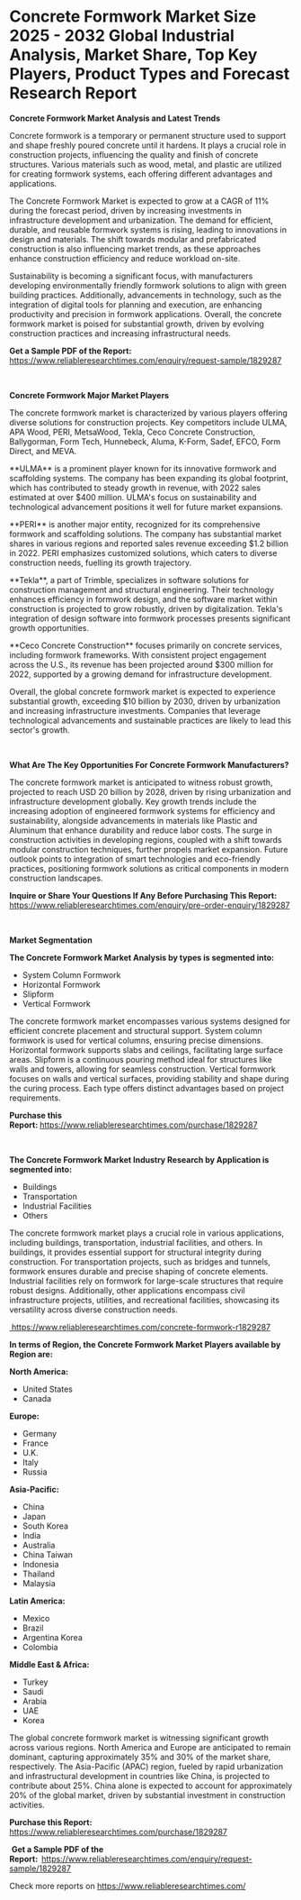 <p><h1>Concrete Formwork Market Size 2025 - 2032 Global Industrial Analysis, Market Share, Top Key Players, Product Types and Forecast Research Report</h1></p><p><strong>Concrete Formwork Market Analysis and Latest Trends</strong></p>
<p><p>Concrete formwork is a temporary or permanent structure used to support and shape freshly poured concrete until it hardens. It plays a crucial role in construction projects, influencing the quality and finish of concrete structures. Various materials such as wood, metal, and plastic are utilized for creating formwork systems, each offering different advantages and applications.</p><p>The Concrete Formwork Market is expected to grow at a CAGR of 11% during the forecast period, driven by increasing investments in infrastructure development and urbanization. The demand for efficient, durable, and reusable formwork systems is rising, leading to innovations in design and materials. The shift towards modular and prefabricated construction is also influencing market trends, as these approaches enhance construction efficiency and reduce workload on-site.</p><p>Sustainability is becoming a significant focus, with manufacturers developing environmentally friendly formwork solutions to align with green building practices. Additionally, advancements in technology, such as the integration of digital tools for planning and execution, are enhancing productivity and precision in formwork applications. Overall, the concrete formwork market is poised for substantial growth, driven by evolving construction practices and increasing infrastructural needs.</p></p>
<p><strong>Get a Sample PDF of the Report:&nbsp;</strong> <a href="https://www.reliableresearchtimes.com/enquiry/request-sample/1829287?utm_campaign=1558&utm_medium=2&utm_source=Github&utm_content=ia&utm_term=31012025&utm_id=concrete-formwork">https://www.reliableresearchtimes.com/enquiry/request-sample/1829287</a></p>
<p>&nbsp;</p>
<p><strong>Concrete Formwork Major Market Players</strong></p>
<p><p>The concrete formwork market is characterized by various players offering diverse solutions for construction projects. Key competitors include ULMA, APA Wood, PERI, MetsaWood, Tekla, Ceco Concrete Construction, Ballygorman, Form Tech, Hunnebeck, Aluma, K-Form, Sadef, EFCO, Form Direct, and MEVA.</p><p>**ULMA** is a prominent player known for its innovative formwork and scaffolding systems. The company has been expanding its global footprint, which has contributed to steady growth in revenue, with 2022 sales estimated at over $400 million. ULMA's focus on sustainability and technological advancement positions it well for future market expansions.</p><p>**PERI** is another major entity, recognized for its comprehensive formwork and scaffolding solutions. The company has substantial market shares in various regions and reported sales revenue exceeding $1.2 billion in 2022. PERI emphasizes customized solutions, which caters to diverse construction needs, fuelling its growth trajectory.</p><p>**Tekla**, a part of Trimble, specializes in software solutions for construction management and structural engineering. Their technology enhances efficiency in formwork design, and the software market within construction is projected to grow robustly, driven by digitalization. Tekla's integration of design software into formwork processes presents significant growth opportunities.</p><p>**Ceco Concrete Construction** focuses primarily on concrete services, including formwork frameworks. With consistent project engagement across the U.S., its revenue has been projected around $300 million for 2022, supported by a growing demand for infrastructure development.</p><p>Overall, the global concrete formwork market is expected to experience substantial growth, exceeding $10 billion by 2030, driven by urbanization and increasing infrastructure investments. Companies that leverage technological advancements and sustainable practices are likely to lead this sector's growth.</p></p>
<p>&nbsp;</p>
<p><strong>What Are The Key Opportunities For Concrete Formwork Manufacturers?</strong></p>
<p><p>The concrete formwork market is anticipated to witness robust growth, projected to reach USD 20 billion by 2028, driven by rising urbanization and infrastructure development globally. Key growth trends include the increasing adoption of engineered formwork systems for efficiency and sustainability, alongside advancements in materials like Plastic and Aluminum that enhance durability and reduce labor costs. The surge in construction activities in developing regions, coupled with a shift towards modular construction techniques, further propels market expansion. Future outlook points to integration of smart technologies and eco-friendly practices, positioning formwork solutions as critical components in modern construction landscapes.</p></p>
<p><strong>Inquire or Share Your Questions If Any Before Purchasing This Report:</strong> <a href="https://www.reliableresearchtimes.com/enquiry/pre-order-enquiry/1829287?utm_campaign=1558&utm_medium=2&utm_source=Github&utm_content=ia&utm_term=31012025&utm_id=concrete-formwork">https://www.reliableresearchtimes.com/enquiry/pre-order-enquiry/1829287</a></p>
<p>&nbsp;</p>
<p><strong>Market Segmentation</strong></p>
<p><strong>The Concrete Formwork Market Analysis by types is segmented into:</strong></p>
<p><ul><li>System Column Formwork</li><li>Horizontal Formwork</li><li>Slipform</li><li>Vertical Formwork</li></ul></p>
<p><p>The concrete formwork market encompasses various systems designed for efficient concrete placement and structural support. System column formwork is used for vertical columns, ensuring precise dimensions. Horizontal formwork supports slabs and ceilings, facilitating large surface areas. Slipform is a continuous pouring method ideal for structures like walls and towers, allowing for seamless construction. Vertical formwork focuses on walls and vertical surfaces, providing stability and shape during the curing process. Each type offers distinct advantages based on project requirements.</p></p>
<p><strong>Purchase this Report:&nbsp;</strong><a href="https://www.reliableresearchtimes.com/purchase/1829287?utm_campaign=1558&utm_medium=2&utm_source=Github&utm_content=ia&utm_term=31012025&utm_id=concrete-formwork">https://www.reliableresearchtimes.com/purchase/1829287</a></p>
<p>&nbsp;</p>
<p><strong>The Concrete Formwork Market Industry Research by Application is segmented into:</strong></p>
<p><ul><li>Buildings</li><li>Transportation</li><li>Industrial Facilities</li><li>Others</li></ul></p>
<p><p>The concrete formwork market plays a crucial role in various applications, including buildings, transportation, industrial facilities, and others. In buildings, it provides essential support for structural integrity during construction. For transportation projects, such as bridges and tunnels, formwork ensures durable and precise shaping of concrete elements. Industrial facilities rely on formwork for large-scale structures that require robust designs. Additionally, other applications encompass civil infrastructure projects, utilities, and recreational facilities, showcasing its versatility across diverse construction needs.</p></p>
<p><a href="https://www.reliableresearchtimes.com/concrete-formwork-r1829287?utm_campaign=1558&utm_medium=2&utm_source=Github&utm_content=ia&utm_term=31012025&utm_id=concrete-formwork">&nbsp;https://www.reliableresearchtimes.com/concrete-formwork-r1829287</a></p>
<p><strong>In terms of Region, the Concrete Formwork Market Players available by Region are:</strong></p>
<p>
    <p> <strong> North America: </strong>
        <ul>
            <li>United States</li>
            <li>Canada</li>
        </ul>
        </p> 
    <p> <strong> Europe: </strong>
        <ul>
            <li>Germany</li>
            <li>France</li>
            <li>U.K.</li>
            <li>Italy</li>
            <li>Russia</li>
        </ul>
        </p> 
    <p> <strong> Asia-Pacific: </strong>
        <ul>
            <li>China</li>
            <li>Japan</li>
            <li>South Korea</li>
            <li>India</li>
            <li>Australia</li>
            <li>China Taiwan</li>
            <li>Indonesia</li>
            <li>Thailand</li>
            <li>Malaysia</li>
        </ul>
        </p> 
    <p> <strong> Latin America: </strong>
        <ul>
            <li>Mexico</li>
            <li>Brazil</li>
            <li>Argentina Korea</li>
            <li>Colombia</li>
        </ul>
        </p> 
    <p> <strong> Middle East & Africa: </strong>
        <ul>
            <li>Turkey</li>
            <li>Saudi</li>
            <li>Arabia</li>
            <li>UAE</li>
            <li>Korea</li>
        </ul>
    </p>
    </p>
<p><p>The global concrete formwork market is witnessing significant growth across various regions. North America and Europe are anticipated to remain dominant, capturing approximately 35% and 30% of the market share, respectively. The Asia-Pacific (APAC) region, fueled by rapid urbanization and infrastructural development in countries like China, is projected to contribute about 25%. China alone is expected to account for approximately 20% of the global market, driven by substantial investment in construction activities.</p></p>
<p><strong>Purchase this Report: </strong><a href="https://www.reliableresearchtimes.com/purchase/1829287?utm_campaign=1558&utm_medium=2&utm_source=Github&utm_content=ia&utm_term=31012025&utm_id=concrete-formwork">https://www.reliableresearchtimes.com/purchase/1829287</a></p>
<p>&nbsp;<strong>Get a Sample PDF of the Report:&nbsp;&nbsp;</strong><a href="https://www.reliableresearchtimes.com/enquiry/request-sample/1829287?utm_campaign=1558&utm_medium=2&utm_source=Github&utm_content=ia&utm_term=31012025&utm_id=concrete-formwork">https://www.reliableresearchtimes.com/enquiry/request-sample/1829287</a></p>
<p><strong></strong></p>
<p>Check more reports on <a href="https://www.reliableresearchtimes.com/?utm_campaign=1558&utm_medium=2&utm_source=Github&utm_content=ia&utm_term=31012025&utm_id=concrete-formwork">https://www.reliableresearchtimes.com/</a></p>